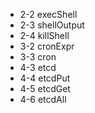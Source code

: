 - 2-2   execShell
- 2-3   shellOutput
- 2-4   killShell
- 3-2   cronExpr
- 3-3   cron
- 4-3   etcd
- 4-4   etcdPut
- 4-5   etcdGet
- 4-6   etcdAll
